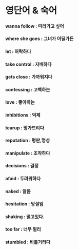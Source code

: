 # 영단어 & 숙어

#### wanna follow : 따라가고 싶어

#### where she goes : 그녀가 어딜가든

#### let : 허락하다

#### take control : 지배하다

#### gets close : 가까워지다

#### confessing : 고백하는

#### love : 좋아하는

#### inhibitions : 억제

#### tearup : 망가뜨리다

#### reputation : 평판,명성

#### manipulate : 조작하다

#### decisions : 결정

#### afaid : 두려워하다

#### naked : 알몸

#### hesitation : 망설임

#### shaking : 떨고있다.

#### too far : 너무 멀리

#### stumbled : 비틀거리다



